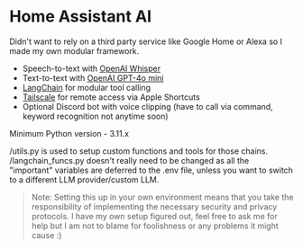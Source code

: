 # Home Assistant AI

Didn't want to rely on a third party service like Google Home or Alexa so I made my own modular framework.

- Speech-to-text with [OpenAI Whisper](https://platform.openai.com/docs/models#whisper)
- Text-to-text with [OpenAI GPT-4o mini](https://platform.openai.com/docs/models#gpt-4o-mini)
- [LangChain](https://www.langchain.com/langchain) for modular tool calling
- [Tailscale](https://tailscale.com/) for remote access via Apple Shortcuts
- Optional Discord bot with voice clipping (have to call via command, keyword recognition not anytime soon)

Minimum Python version - 3.11.x

/utils.py is used to setup custom functions and tools for those chains. /langchain_funcs.py doesn't really need to be changed as all the "important" variables are deferred to the .env file, unless you want to switch to a different LLM provider/custom LLM.

> Note: Setting this up in your own environment means that you take the responsibility of implementing the necessary security and privacy protocols. I have my own setup figured out, feel free to ask me for help but I am not to blame for foolishness or any problems it might cause :) 
